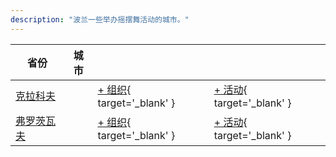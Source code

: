 ```yaml
---
description: "波兰一些举办摇摆舞活动的城市。"
---
```


| 省份 | 城市 | | |
| --- | --- | --- | --- |
| [克拉科夫](by_city.md#krakow) | | [+ 组织](https://github.com/swingdance/orgs/issues/new?assignees=&labels=add+org&projects=&template=02-add_entity.yml&title=%5Bpl%5D%20%3CName%3E&region=pl&province=Krakow&city=Krakow){ target='_blank' } | [+ 活动](https://github.com/swingdance/events/issues/new?assignees=&labels=add+event&projects=&template=02-add_entity.yml&title=%5B2024%2Fpl%5D%20%3CName%3E&region=pl&province=Krakow&city=Krakow&org_id=&date_starts=2024-&date_ends=2024-){ target='_blank' } |
| [弗罗茨瓦夫](by_city.md#wroclaw) | | [+ 组织](https://github.com/swingdance/orgs/issues/new?assignees=&labels=add+org&projects=&template=02-add_entity.yml&title=%5Bpl%5D%20%3CName%3E&region=pl&province=Wroclaw&city=Wroclaw){ target='_blank' } | [+ 活动](https://github.com/swingdance/events/issues/new?assignees=&labels=add+event&projects=&template=02-add_entity.yml&title=%5B2024%2Fpl%5D%20%3CName%3E&region=pl&province=Wroclaw&city=Wroclaw&org_id=&date_starts=2024-&date_ends=2024-){ target='_blank' } |

